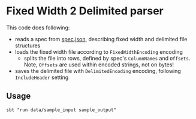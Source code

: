 Fixed Width 2 Delimited parser
==============================
This code does following:
* reads a spec from [spec.json](src/resources/spec.json), describing fixed width and delimited file structures
* loads the fixed width file according to `FixedWidthEncoding` encoding
  * splits the file into rows, defined by spec's `ColumnNames` and `Offsets`. Note, `Offsets` are used within encoded strings, not on bytes!
* saves the delimited file with `DelimitedEncoding` encoding, following `IncludeHeader` setting  


Usage
-----
```
sbt "run data/sample_input sample_output"
```
